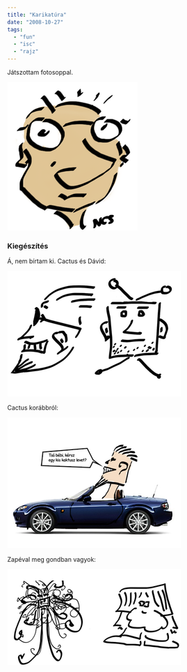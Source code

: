 ```yaml
---
title: "Karikatúra"
date: "2008-10-27"
tags: 
  - "fun"
  - "isc"
  - "rajz"
---
```


Játszottam fotosoppal.

![en](images/en.png)

### Kiegészítés

Á, nem bírtam ki. Cactus és Dávid: 

![cactus-david](images/cactus-david.png) 

Cactus korábbról: 

![cactus](images/cactus.png) 

Zapéval meg gondban vagyok: 

![zape](images/zape.png)
